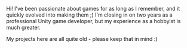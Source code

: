 Hi!
I've been passionate about games for as long as I remember, and it quickly evolved into making them ;)
I'm closing in on two years as a professional Unity game developer, but my experience as a hobbyist is much greater. 

My projects here are all quite old - please keep that in mind :)
